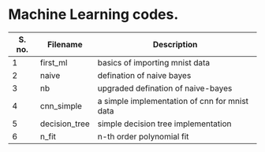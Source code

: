 # Machine Learning codes.
| S. no. | Filename | Description                    |
|--------|----------|--------------------------------|
| 1      | first_ml | basics of importing mnist data |
| 2      | naive    | defination of naive bayes      |
| 3      | nb       | upgraded defination of naive-bayes      |
|4|cnn_simple|a simple implementation of cnn for mnist data|
|5| decision_tree | simple decision tree implementation |
|6| n_fit | n-th order polynomial fit |
